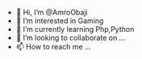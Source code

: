 - 👋 Hi, I’m @AmroObaji
- 👀 I’m interested in Gaming
- 🌱 I’m currently learning Php,Python
- 💞️ I’m looking to collaborate on ...
- 📫 How to reach me ...

<!---
AmroObaji/AmroObaji is a ✨ special ✨ repository because its `README.md` (this file) appears on your GitHub profile.
You can click the Preview link to take a look at your changes.
--->
